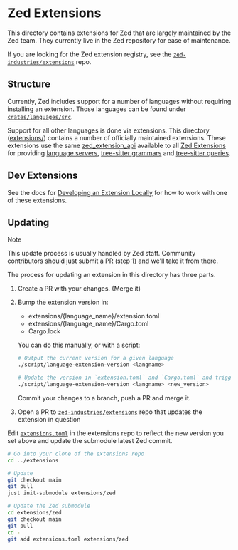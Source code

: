 # Zed Extensions

This directory contains extensions for Zed that are largely maintained by the Zed team. They currently live in the Zed repository for ease of maintenance.

If you are looking for the Zed extension registry, see the [`zed-industries/extensions`](https://github.com/zed-industries/extensions) repo.

## Structure

Currently, Zed includes support for a number of languages without requiring installing an extension. Those languages can be found under [`crates/languages/src`](https://github.com/zed-industries/zed/tree/main/crates/languages/src).

Support for all other languages is done via extensions. This directory ([extensions/](https://github.com/zed-industries/zed/tree/main/extensions/)) contains a number of officially maintained extensions. These extensions use the same [zed_extension_api](https://docs.rs/zed_extension_api/latest/zed_extension_api/) available to all [Zed Extensions](https://zed.dev/extensions) for providing [language servers](https://zed.dev/docs/extensions/languages#language-servers), [tree-sitter grammars](https://zed.dev/docs/extensions/languages#grammar) and [tree-sitter queries](https://zed.dev/docs/extensions/languages#tree-sitter-queries).

## Dev Extensions

See the docs for [Developing an Extension Locally](https://zed.dev/docs/extensions/developing-extensions#developing-an-extension-locally) for how to work with one of these extensions.

## Updating

> [!NOTE]
> This update process is usually handled by Zed staff.
> Community contributors should just submit a PR (step 1) and we'll take it from there.

The process for updating an extension in this directory has three parts.

1. Create a PR with your changes. (Merge it)
2. Bump the extension version in:

   - extensions/{language_name}/extension.toml
   - extensions/{language_name}/Cargo.toml
   - Cargo.lock

   You can do this manually, or with a script:

   ```sh
   # Output the current version for a given language
   ./script/language-extension-version <langname>

   # Update the version in `extension.toml` and `Cargo.toml` and trigger a `cargo check`
   ./script/language-extension-version <langname> <new_version>
   ```

   Commit your changes to a branch, push a PR and merge it.

3. Open a PR to [`zed-industries/extensions`](https://github.com/zed-industries/extensions) repo that updates the extension in question

Edit [`extensions.toml`](https://github.com/zed-industries/extensions/blob/main/extensions.toml) in the extensions repo to reflect the new version you set above and update the submodule latest Zed commit.

```sh
# Go into your clone of the extensions repo
cd ../extensions

# Update
git checkout main
git pull
just init-submodule extensions/zed

# Update the Zed submodule
cd extensions/zed
git checkout main
git pull
cd -
git add extensions.toml extensions/zed
```
